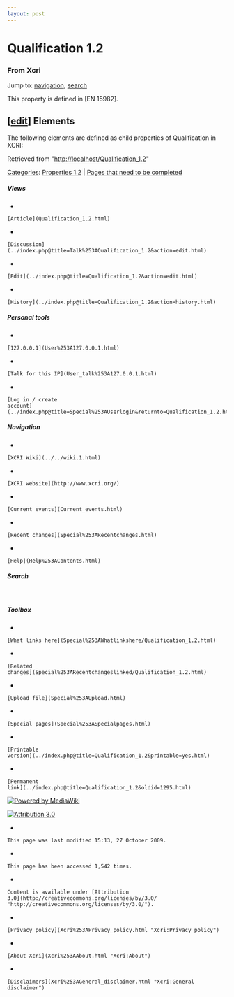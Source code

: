 ```yaml
---
layout: post
---
```








Qualification 1.2 
=================













### From Xcri 







Jump to: [navigation](Qualification_1.2.html#column-one),
[search](Qualification_1.2.html#searchInput)



This property is defined in \[EN 15982\].


\[[edit](../index.php@title=Qualification_1.2&action=edit&section=1.html "Edit section: Elements")\] Elements
-------------------------------------------------------------------------------------------------------------------------------------------------------------------------------

The following elements are defined as child properties of Qualification
in XCRI:



Retrieved from
"[http://localhost/Qualification\_1.2](Qualification_1.2.html)"





[Categories](Special%253ACategories.html "Special:Categories"): [Properties
1.2](Category%253AProperties_1.2.html "Category:Properties 1.2")
| [Pages that need to be
completed](Category%253APages_that_need_to_be_completed.html "Category:Pages that need to be completed")

















##### Views



-   

    

    [Article](Qualification_1.2.html)
-   

    

    [Discussion](../index.php@title=Talk%253AQualification_1.2&action=edit.html)
-   

    

    [Edit](../index.php@title=Qualification_1.2&action=edit.html)
-   

    

    [History](../index.php@title=Qualification_1.2&action=history.html)







##### Personal tools



-   

    

    [127.0.0.1](User%253A127.0.0.1.html)
-   

    

    [Talk for this IP](User_talk%253A127.0.0.1.html)
-   

    

    [Log in / create
    account](../index.php@title=Special%253AUserlogin&returnto=Qualification_1.2.html)











[](../../wiki.1.html "XCRI Wiki")





##### Navigation



-   

    

    [XCRI Wiki](../../wiki.1.html)
-   

    

    [XCRI website](http://www.xcri.org/)
-   

    

    [Current events](Current_events.html)
-   

    

    [Recent changes](Special%253ARecentchanges.html)
-   

    

    [Help](Help%253AContents.html)







##### Search





 









##### Toolbox



-   

    

    [What links here](Special%253AWhatlinkshere/Qualification_1.2.html)
-   

    

    [Related
    changes](Special%253ARecentchangeslinked/Qualification_1.2.html)
-   

    

    [Upload file](Special%253AUpload.html)
-   

    

    [Special pages](Special%253ASpecialpages.html)
-   

    

    [Printable
    version](../index.php@title=Qualification_1.2&printable=yes.html)
-   

    

    [Permanent
    link](../index.php@title=Qualification_1.2&oldid=1295.html)















[![Powered by
MediaWiki](../skins/common/images/poweredby_mediawiki_88x31.png)](http://www.mediawiki.org/)





[![Attribution 3.0
](http://i.creativecommons.org/l/by/3.0/88x31.png)](http://creativecommons.org/licenses/by/3.0/)



-   

    

    This page was last modified 15:13, 27 October 2009.
-   

    

    This page has been accessed 1,542 times.
-   

    

    Content is available under [Attribution
    3.0](http://creativecommons.org/licenses/by/3.0/ "http://creativecommons.org/licenses/by/3.0/").
-   

    

    [Privacy policy](Xcri%253APrivacy_policy.html "Xcri:Privacy policy")
-   

    

    [About Xcri](Xcri%253AAbout.html "Xcri:About")
-   

    

    [Disclaimers](Xcri%253AGeneral_disclaimer.html "Xcri:General disclaimer")




